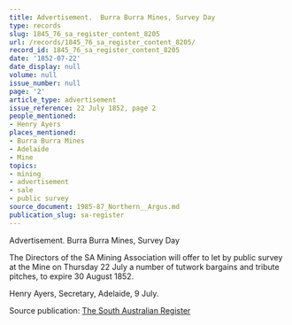 ```yaml
---
title: Advertisement.  Burra Burra Mines, Survey Day
type: records
slug: 1845_76_sa_register_content_8205
url: /records/1845_76_sa_register_content_8205/
record_id: 1845_76_sa_register_content_8205
date: '1852-07-22'
date_display: null
volume: null
issue_number: null
page: '2'
article_type: advertisement
issue_reference: 22 July 1852, page 2
people_mentioned:
- Henry Ayers
places_mentioned:
- Burra Burra Mines
- Adelaide
- Mine
topics:
- mining
- advertisement
- sale
- public survey
source_document: 1985-87_Northern__Argus.md
publication_slug: sa-register
---
```


Advertisement.  Burra Burra Mines, Survey Day

The Directors of the SA Mining Association will offer to let by public survey at the Mine on Thursday 22 July a number of tutwork bargains and tribute pitches, to expire 30 August 1852.

Henry Ayers, Secretary, Adelaide, 9 July.

Source publication: [The South Australian Register](/publications/sa-register/)
